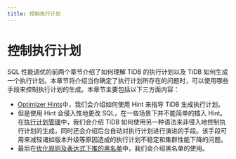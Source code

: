 ```yaml
---
title: 控制执行计划
---
```


# 控制执行计划

SQL 性能调优的前两个章节介绍了如何理解 TiDB 的执行计划以及 TiDB 如何生成一个执行计划。本章节将介绍当你确定了执行计划所存在的问题时，可以使用哪些手段来控制执行计划的生成。本章节主要包括以下三方面内容：

- [Optimizer Hints](/optimizer-hints.md)中，我们会介绍如何使用 Hint 来指导 TiDB 生成执行计划。
- 但是使用 Hint 会侵入性地更改 SQL，在一些场景下并不能简单的插入 Hint。在[执行计划管理](/sql-plan-management.md)中，我们会介绍 TiDB 如何使用另一种语法来非侵入地控制执行计划的生成，同时还会介绍后台自动对执行计划进行演进的手段。该手段可用来减轻诸如版本升级等原因造成的执行计划不稳定和集群性能下降的问题。
- 最后在[优化规则及表达式下推的黑名单](/blocklist-control-plan.md)中，我们会介绍黑名单的使用。
